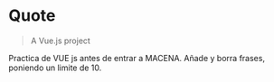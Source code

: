 # Quote

> A Vue.js project

<p>Practica de VUE js antes de entrar a MACENA. Añade y borra frases, poniendo un limite de 10.</p>
